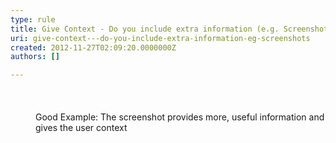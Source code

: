 ```yaml
---
type: rule
title: Give Context - Do you include extra information (e.g. Screenshots)?
uri: give-context---do-you-include-extra-information-eg-screenshots
created: 2012-11-27T02:09:20.0000000Z
authors: []

---
```


 
## <dl class="goodImage"><dt><img src="http&#58;//www.ssw.com.au/ssw/Standards/Rules/Images/GoodMoreInfo.png" alt=""></dt>
<dd>Good Example&#58; The screenshot provides more, useful information and gives the user context</dd></dl>
 
